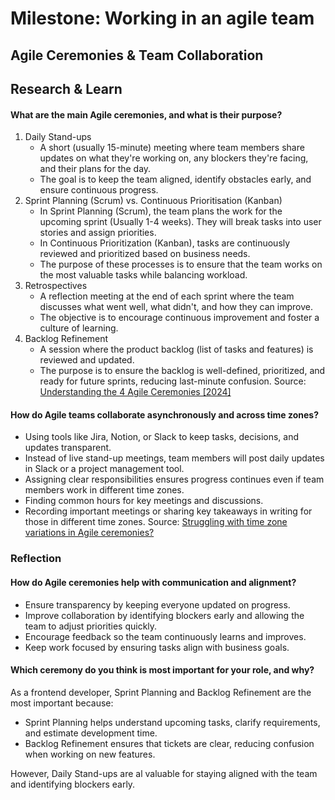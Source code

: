 # Milestone: Working in an agile team
## Agile Ceremonies & Team Collaboration

## Research & Learn
#### What are the main Agile ceremonies, and what is their purpose?
1. Daily Stand-ups
   - A short (usually 15-minute) meeting where team members share updates on what they're working on, any blockers they're facing, and their plans for the day.
   - The goal is to keep the team aligned, identify obstacles early, and ensure continuous progress.
2. Sprint Planning (Scrum) vs. Continuous Prioritisation (Kanban)
   - In Sprint Planning (Scrum), the team plans the work for the upcoming sprint (Usually 1-4 weeks). They will break tasks into user stories and assign priorities.
   - In Continuous Prioritization (Kanban), tasks are continuously reviewed and prioritized based on business needs.
   - The purpose of these processes is to ensure that the team works on the most valuable tasks while balancing workload.
3. Retrospectives
   - A reflection meeting at the end of each sprint where the team discusses what went well, what didn't, and how they can improve.
   - The objective is to encourage continuous improvement and foster a culture of learning.
4. Backlog Refinement
   - A session where the product backlog (list of tasks and features) is reviewed and updated.
   - The purpose is to ensure the backlog is well-defined, prioritized, and ready for future sprints, reducing last-minute confusion.
Source: [Understanding the 4 Agile Ceremonies [2024]](https://www.geeksforgeeks.org/understanding-the-4-agile-ceremonies/)

#### How do Agile teams collaborate asynchronously and across time zones?
- Using tools like Jira, Notion, or Slack to keep tasks, decisions, and updates transparent.
- Instead of live stand-up meetings, team members will post daily updates in Slack or a project management tool.
- Assigning clear responsibilities ensures progress continues even if team members work in different time zones.
- Finding common hours for key meetings and discussions.
- Recording important meetings or sharing key takeaways in writing for those in different time zones.
Source: [Struggling with time zone variations in Agile ceremonies?](https://www.linkedin.com/advice/0/struggling-time-zone-variations-agile-ceremonies-bluoe#:~:text=Keep%20your%20Agile%20team%20cohesive%20across%20time%20zones,meetings%2C%20record%20sessions%2C%20and%20utilize%20asynchronous%20tools%20effectively.)

### Reflection
#### How do Agile ceremonies help with communication and alignment?
- Ensure transparency by keeping everyone updated on progress.
- Improve collaboration by identifying blockers early and allowing the team to adjust priorities quickly.
- Encourage feedback so the team continuously learns and improves.
- Keep work focused by ensuring tasks align with business goals.

#### Which ceremony do you think is most important for your role, and why?
As a frontend developer, Sprint Planning and Backlog Refinement are the most important because:
- Sprint Planning helps understand upcoming tasks, clarify requirements, and estimate development time.
- Backlog Refinement ensures that tickets are clear, reducing confusion when working on new features.

However, Daily Stand-ups are al valuable for staying aligned with the team and identifying blockers early.